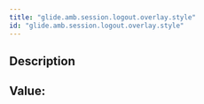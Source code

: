```yaml
---
title: "glide.amb.session.logout.overlay.style"
id: "glide.amb.session.logout.overlay.style"
---
```

## Description



## Value: 
```

```
